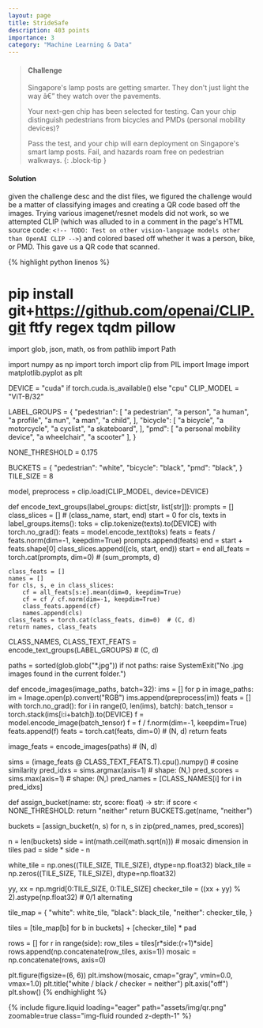```yaml
---
layout: page
title: StrideSafe
description: 403 points
importance: 3
category: "Machine Learning & Data"
---
```


> #### Challenge
> Singapore's lamp posts are getting smarter. They don't just light the way â€” they watch over the pavements.
>
> Your next-gen chip has been selected for testing. Can your chip distinguish pedestrians from bicycles and PMDs (personal mobility devices)?
>
> Pass the test, and your chip will earn deployment on Singapore's smart lamp posts. Fail, and hazards roam free on pedestrian walkways.
{: .block-tip }

#### Solution
given the challenge desc and the dist files, we figured the challenge would be a matter of classifying images and creating a QR code based off the images. Trying various imagenet/resnet models did not work, so we attempted CLIP (which was alluded to in a comment in the page's HTML source code: `<!-- TODO: Test on other vision-language models other than OpenAI CLIP -->`) and colored based off whether it was a person, bike, or PMD. This gave us a QR code that scanned.

{% highlight python linenos %}
# pip install git+https://github.com/openai/CLIP.git ftfy regex tqdm pillow
import glob, json, math, os
from pathlib import Path

import numpy as np
import torch
import clip
from PIL import Image
import matplotlib.pyplot as plt

DEVICE = "cuda" if torch.cuda.is_available() else "cpu"
CLIP_MODEL = "ViT-B/32"

LABEL_GROUPS = {
    "pedestrian": [
        "a pedestrian",
        "a person",
        "a human",
        "a profile",
        "a nun",
        "a man",
        "a child",
    ],
    "bicycle": [
        "a bicycle",
        "a motorcycle",
        "a cyclist",
        "a skateboard",
    ],
    "pmd": [
        "a personal mobility device",
        "a wheelchair",
        "a scooter"
    ],
}

NONE_THRESHOLD = 0.175


BUCKETS = {
    "pedestrian": "white",
    "bicycle": "black",
    "pmd": "black",
}
TILE_SIZE = 8 

model, preprocess = clip.load(CLIP_MODEL, device=DEVICE)

def encode_text_groups(label_groups: dict[str, list[str]]):
    prompts = []
    class_slices = []  # (class_name, start, end)
    start = 0
    for cls, texts in label_groups.items():
        toks = clip.tokenize(texts).to(DEVICE)
        with torch.no_grad():
            feats = model.encode_text(toks)
        feats = feats / feats.norm(dim=-1, keepdim=True)
        prompts.append(feats)
        end = start + feats.shape[0]
        class_slices.append((cls, start, end))
        start = end
    all_feats = torch.cat(prompts, dim=0)  # (sum_prompts, d)

    class_feats = []
    names = []
    for cls, s, e in class_slices:
        cf = all_feats[s:e].mean(dim=0, keepdim=True)
        cf = cf / cf.norm(dim=-1, keepdim=True)
        class_feats.append(cf)
        names.append(cls)
    class_feats = torch.cat(class_feats, dim=0)  # (C, d)
    return names, class_feats

CLASS_NAMES, CLASS_TEXT_FEATS = encode_text_groups(LABEL_GROUPS)  # (C, d)

paths = sorted(glob.glob("*.jpg"))
if not paths:
    raise SystemExit("No .jpg images found in the current folder.")

def encode_images(image_paths, batch=32):
    ims = []
    for p in image_paths:
        im = Image.open(p).convert("RGB")
        ims.append(preprocess(im))
    feats = []
    with torch.no_grad():
        for i in range(0, len(ims), batch):
            batch_tensor = torch.stack(ims[i:i+batch]).to(DEVICE)
            f = model.encode_image(batch_tensor)
            f = f / f.norm(dim=-1, keepdim=True)
            feats.append(f)
    feats = torch.cat(feats, dim=0)  # (N, d)
    return feats

image_feats = encode_images(paths)  # (N, d)

sims = (image_feats @ CLASS_TEXT_FEATS.T).cpu().numpy()  # cosine similarity
pred_idxs = sims.argmax(axis=1)           # shape: (N,)
pred_scores = sims.max(axis=1)            # shape: (N,)
pred_names = [CLASS_NAMES[i] for i in pred_idxs]

def assign_bucket(name: str, score: float) -> str:
    if score < NONE_THRESHOLD:
        return "neither"
    return BUCKETS.get(name, "neither")

buckets = [assign_bucket(n, s) for n, s in zip(pred_names, pred_scores)]


n = len(buckets)
side = int(math.ceil(math.sqrt(n)))  # mosaic dimension in tiles
pad = side * side - n

white_tile = np.ones((TILE_SIZE, TILE_SIZE), dtype=np.float32)
black_tile = np.zeros((TILE_SIZE, TILE_SIZE), dtype=np.float32)

yy, xx = np.mgrid[0:TILE_SIZE, 0:TILE_SIZE]
checker_tile = ((xx + yy) % 2).astype(np.float32)  # 0/1 alternating

tile_map = {
    "white": white_tile,
    "black": black_tile,
    "neither": checker_tile,
}

tiles = [tile_map[b] for b in buckets] + [checker_tile] * pad

rows = []
for r in range(side):
    row_tiles = tiles[r*side:(r+1)*side]
    rows.append(np.concatenate(row_tiles, axis=1))
mosaic = np.concatenate(rows, axis=0)

plt.figure(figsize=(6, 6))
plt.imshow(mosaic, cmap="gray", vmin=0.0, vmax=1.0)
plt.title("white / black / checker = neither")
plt.axis("off")
plt.show()
{% endhighlight %}

{% include figure.liquid loading="eager" path="assets/img/qr.png" zoomable=true class="img-fluid rounded z-depth-1" %}
